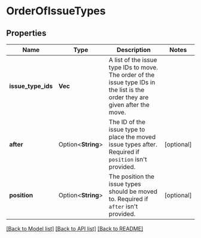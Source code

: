 # OrderOfIssueTypes

## Properties

Name | Type | Description | Notes
------------ | ------------- | ------------- | -------------
**issue_type_ids** | **Vec<String>** | A list of the issue type IDs to move. The order of the issue type IDs in the list is the order they are given after the move. | 
**after** | Option<**String**> | The ID of the issue type to place the moved issue types after. Required if `position` isn't provided. | [optional]
**position** | Option<**String**> | The position the issue types should be moved to. Required if `after` isn't provided. | [optional]

[[Back to Model list]](../README.md#documentation-for-models) [[Back to API list]](../README.md#documentation-for-api-endpoints) [[Back to README]](../README.md)


